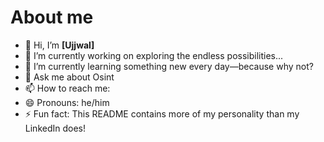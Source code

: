 # About me

- 👋 Hi, I’m **[Ujjwal]**  
- 🔭 I’m currently working on exploring the endless possibilities...
- 🌱 I’m currently learning something new every day—because why not?
- 💬 Ask me about Osint
- 📫 How to reach me: 
- 😄 Pronouns: he/him
- ⚡ Fun fact: This README contains more of my personality than my LinkedIn does!

